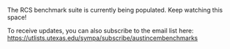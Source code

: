 The RCS benchmark suite is currently being populated. Keep watching this space!

To receive updates, you can also subscribe to the email list here: https://utlists.utexas.edu/sympa/subscribe/austincembenchmarks
